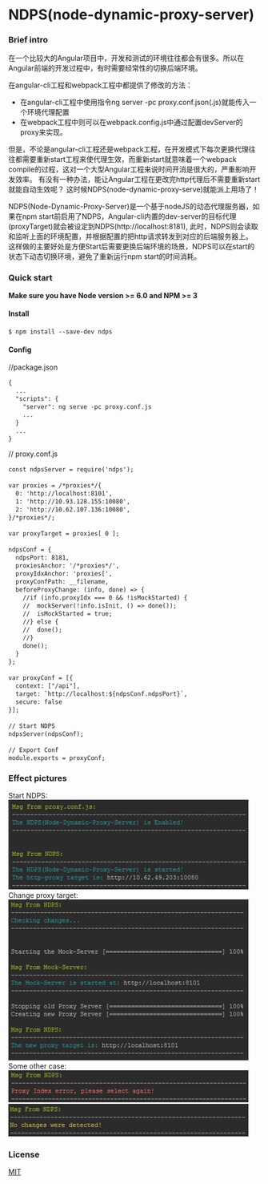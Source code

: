 # NDPS(node-dynamic-proxy-server)

### Brief intro
在一个比较大的Angular项目中，开发和测试的环境往往都会有很多。所以在Angular前端的开发过程中，有时需要经常性的切换后端环境。

在angular-cli工程和webpack工程中都提供了修改的方法： 
- 在angular-cli工程中使用指令ng server -pc proxy.conf.json(.js)就能传入一个环境代理配置
- 在webpack工程中则可以在webpack.config.js中通过配置devServer的proxy来实现。

但是，不论是angular-cli工程还是webpack工程，在开发模式下每次更换代理往往都需要重新start工程来使代理生效，而重新start就意味着一个webpack compile的过程，这对一个大型Angular工程来说时间开消是很大的，严重影响开发效率。
有没有一种办法，能让Angular工程在更改完http代理后不需要重新start就能自动生效呢？ 这时候NDPS(node-dynamic-proxy-serve)就能派上用场了！

NDPS(Node-Dynamic-Proxy-Server)是一个基于nodeJS的动态代理服务器，如果在npm start前启用了NDPS，Angular-cli内置的dev-server的目标代理(proxyTarget)就会被设定到NDPS(http://localhost:8181),
此时，NDPS则会读取和监听上面的环境配置，并根据配置的把http请求转发到对应的后端服务器上。
这样做的主要好处是方便Start后需要更换后端环境的场景，NDPS可以在start的状态下动态切换环境，避免了重新运行npm start的时间消耗。

### Quick start
**Make sure you have Node version >= 6.0 and NPM >= 3**

#### Install
```
$ npm install --save-dev ndps
```

#### Config
//package.json
```
{
  ...
  "scripts": {
    "server": ng serve -pc proxy.conf.js
    ...
  }
  ...
}
```
// proxy.conf.js
```
const ndpsServer = require('ndps');

var proxies = /*proxies*/{
  0: 'http://localhost:8101',
  1: 'http://10.93.128.155:10080',
  2: 'http://10.62.107.136:10080',
}/*proxies*/;

var proxyTarget = proxies[ 0 ];

ndpsConf = {
  ndpsPort: 8181,
  proxiesAnchor: '/*proxies*/',
  proxyIdxAnchor: 'proxies[',
  proxyConfPath: __filename,
  beforeProxyChange: (info, done) => {
    //if (info.proxyIdx === 0 && !isMockStarted) {
    //  mockServer(!info.isInit, () => done());
    //  isMockStarted = true;
    //} else {
    //  done();
    //}
    done();
  }
};

var proxyConf = [{
  context: ["/api"],
  target: `http://localhost:${ndpsConf.ndpsPort}`,
  secure: false
}];

// Start NDPS
ndpsServer(ndpsConf);
 
// Export Conf
module.exports = proxyConf;
```

### Effect pictures
Start NDPS:<br>
<img src="src/img/ndps0.jpg" width="480" alt="ndps"/><br>
Change proxy target:<br>
<img src="src/img/ndps1.jpg" width="480" alt="ndps"/><br>
Some other case:<br>
<img src="src/img/ndps2.jpg" width="480" alt="ndps"/><br>
<img src="src/img/ndps3.jpg" width="480" alt="ndps"/>

### License
 [MIT](/LICENSE)
